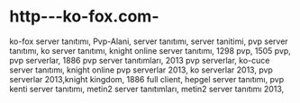 http---ko-fox.com-
==================

ko-fox server tanıtımı, Pvp-Alani, server tanıtımı, server tanitimi, pvp server tanıtımı, ko server tanıtımı, knight online server tanıtımı, 1298 pvp, 1505 pvp, pvp serverlar, 1886 pvp server tanıtımları, 2013 pvp serverlar, ko-cuce server tanıtımı, knight online pvp serverlar 2013, ko serverlar 2013, pvp serverlar 2013,knight kingdom, 1886 full client, hepgel server tanıtımı, pvp kenti server tanıtımı, metin2 server tanıtımları, metin2 server tanıtımı 2013,